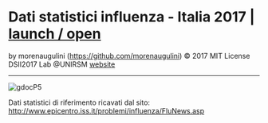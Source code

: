 
# Dati statistici influenza - Italia 2017 | [launch / open](http://dsii-2017-unirsm.github.io/morenaugulini)

by morenaugulini (https://github.com/morenaugulini) © 2017 MIT License  
DSII2017 Lab @UNIRSM [website](http://dsii-2017-unirsm.github.io)

----

![gdocP5](http://i.imgur.com/cmkhvvi.png)

Dati statistici di riferimento ricavati dal sito:
http://www.epicentro.iss.it/problemi/influenza/FluNews.asp
